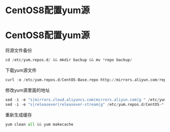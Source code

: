 # CentOS8配置yum源

# CentOS8配置yum源

将源文件备份

```python
cd /etc/yum.repos.d/ && mkdir backup && mv *repo backup/
```

下载yum源文件

```python
curl -o /etc/yum.repos.d/CentOS-Base.repo http://mirrors.aliyun.com/repo/Centos-8.repo
```

修改yum源里面的地址

```python
sed -i -e "s|mirrors.cloud.aliyuncs.com|mirrors.aliyun.com|g " /etc/yum.repos.d/CentOS-*
sed -i -e "s|releasever|releasever-stream|g" /etc/yum.repos.d/CentOS-*
```

重新生成缓存

```python
yum clean all && yum makecache
```


